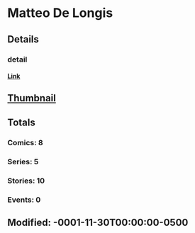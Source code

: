 # Matteo  De Longis 
## Details
### detail
#### [Link](http://marvel.com/comics/creators/10072/matteo_de_longis?utm_campaign=apiRef&utm_source=225578a89fc76f3d20fbffda5d17a88d)
## [Thumbnail](http://i.annihil.us/u/prod/marvel/i/mg/a/10/4bb48ed82f289.jpg)
## Totals
### Comics: 8
### Series: 5
### Stories: 10
### Events: 0
## Modified: -0001-11-30T00:00:00-0500